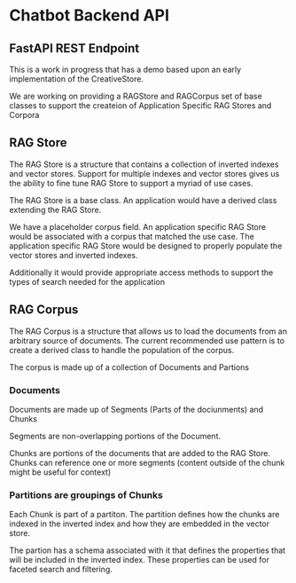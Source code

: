 # Chatbot Backend API

## FastAPI REST Endpoint

This is a work in progress that has a demo based upon an early implementation of the CreativeStore.

We are working on providing a RAGStore and RAGCorpus set of base classes to support the createion of Application Specific RAG Stores and Corpora



##  RAG Store

The RAG Store is a structure that contains a collection of inverted indexes and vector stores.  Support for multiple indexes and vector stores gives us the ability to fine tune RAG Store to support a myriad of use cases.

The RAG Store is a base class.  An application would have a derived class extending the RAG Store.

We have a placeholder corpus field.  An application specific RAG Store would be associated with a corpus that matched the use case.  The application specific RAG Store would be designed to properly populate the vector stores and inverted indexes.

Additionally it would provide appropriate access methods to support the types of search needed for the application

## RAG Corpus

The RAG Corpus is a structure that allows us to load the documents from an arbitrary source of documents. The current recommended use pattern
is to create a derived class to handle the population of the corpus.

The corpus is made up of a collection of Documents and Partions

### Documents

Documents are made up of Segments (Parts of the dociunments) and Chunks

Segments are non-overlapping portions of the Document.

Chunks are portions of the documents that are added to the RAG Store.  Chunks can reference one or more segments (content outside of the chunk might be useful for context)

### Partitions are groupings of Chunks

Each Chunk is part of a partiton.  The partition defines how the chunks are indexed in the inverted index and how they are embedded in the vector store.

The partion has a schema associated with it that defines the properties that will be included in the inverted index. These properties can be used for faceted search and filtering.